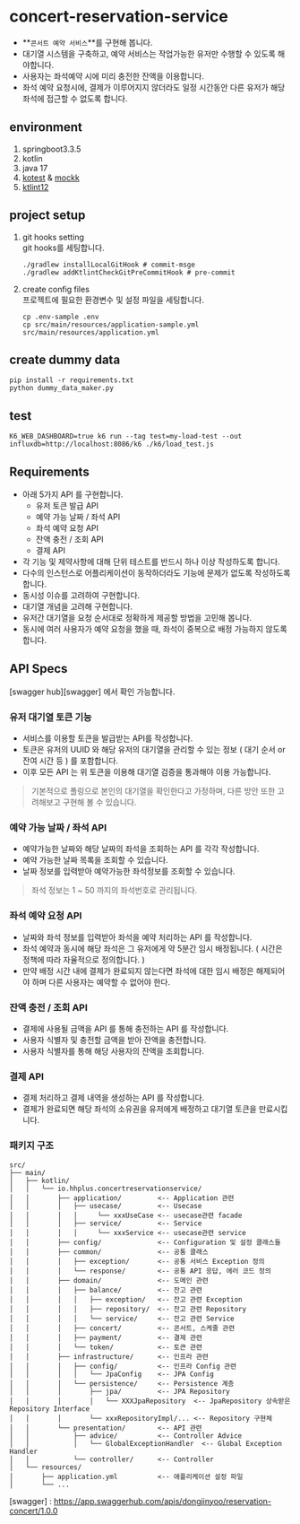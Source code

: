 # concert-reservation-service

- **`콘서트 예약 서비스`**를 구현해 봅니다.
- 대기열 시스템을 구축하고, 예약 서비스는 작업가능한 유저만 수행할 수 있도록 해야합니다.
- 사용자는 좌석예약 시에 미리 충전한 잔액을 이용합니다.
- 좌석 예약 요청시에, 결제가 이루어지지 않더라도 일정 시간동안 다른 유저가 해당 좌석에 접근할 수 없도록 합니다.

## environment

1. springboot3.3.5
2. kotlin
3. java 17
4. [kotest][kotest] & [mockk][mockk]
5. [ktlint12][ktlint]

## project setup

1. git hooks setting  
   git hooks를 세팅합니다.
    ```shell
    ./gradlew installLocalGitHook # commit-msge
    ./gradlew addKtlintCheckGitPreCommitHook # pre-commit
    ```
2. create config files  
   프로젝트에 필요한 환경변수 및 설정 파일을 세팅합니다.
    ```shell
    cp .env-sample .env
    cp src/main/resources/application-sample.yml src/main/resources/application.yml
    ```

## create dummy data

```shell
pip install -r requirements.txt
python dummy_data_maker.py
```

## test
```shell
K6_WEB_DASHBOARD=true k6 run --tag test=my-load-test --out influxdb=http://localhost:8086/k6 ./k6/load_test.js
```

## Requirements

- 아래 5가지 API 를 구현합니다.
    - 유저 토큰 발급 API
    - 예약 가능 날짜 / 좌석 API
    - 좌석 예약 요청 API
    - 잔액 충전 / 조회 API
    - 결제 API
- 각 기능 및 제약사항에 대해 단위 테스트를 반드시 하나 이상 작성하도록 합니다.
- 다수의 인스턴스로 어플리케이션이 동작하더라도 기능에 문제가 없도록 작성하도록 합니다.
- 동시성 이슈를 고려하여 구현합니다.
- 대기열 개념을 고려해 구현합니다.
- 유저간 대기열을 요청 순서대로 정확하게 제공할 방법을 고민해 봅니다.
- 동시에 여러 사용자가 예약 요청을 했을 때, 좌석이 중복으로 배정 가능하지 않도록 합니다.

## API Specs

[swagger hub][swagger] 에서 확인 가능합니다. 


### 유저 대기열 토큰 기능

- 서비스를 이용할 토큰을 발급받는 API를 작성합니다.
- 토큰은 유저의 UUID 와 해당 유저의 대기열을 관리할 수 있는 정보 ( 대기 순서 or 잔여 시간 등 ) 를 포함합니다.
- 이후 모든 API 는 위 토큰을 이용해 대기열 검증을 통과해야 이용 가능합니다.

> 기본적으로 폴링으로 본인의 대기열을 확인한다고 가정하며, 다른 방안 또한 고려해보고 구현해 볼 수 있습니다.

### 예약 가능 날짜 / 좌석 API

- 예약가능한 날짜와 해당 날짜의 좌석을 조회하는 API 를 각각 작성합니다.
- 예약 가능한 날짜 목록을 조회할 수 있습니다.
- 날짜 정보를 입력받아 예약가능한 좌석정보를 조회할 수 있습니다.

> 좌석 정보는 1 ~ 50 까지의 좌석번호로 관리됩니다.

### 좌석 예약 요청 API

- 날짜와 좌석 정보를 입력받아 좌석을 예약 처리하는 API 를 작성합니다.
- 좌석 예약과 동시에 해당 좌석은 그 유저에게 약 5분간 임시 배정됩니다. ( 시간은 정책에 따라 자율적으로 정의합니다. )
- 만약 배정 시간 내에 결제가 완료되지 않는다면 좌석에 대한 임시 배정은 해제되어야 하며 다른 사용자는 예약할 수 없어야 한다.

### 잔액 충전 / 조회 API

- 결제에 사용될 금액을 API 를 통해 충전하는 API 를 작성합니다.
- 사용자 식별자 및 충전할 금액을 받아 잔액을 충전합니다.
- 사용자 식별자를 통해 해당 사용자의 잔액을 조회합니다.

### 결제 API

- 결제 처리하고 결제 내역을 생성하는 API 를 작성합니다.
- 결제가 완료되면 해당 좌석의 소유권을 유저에게 배정하고 대기열 토큰을 만료시킵니다.

### 패키지 구조

```shell
src/
├── main/
│   ├── kotlin/
│   │   └── io.hhplus.concertreservationservice/
│   │       ├── application/         <-- Application 관련
│   │       │   ├── usecase/         <-- Usecase
│   │       │   │     └── xxxUseCase <-- usecase관련 facade
│   │       │   ├── service/         <-- Service
│   │       │   │     └── xxxService <-- usecase관련 service
│   │       ├── config/              <-- Configuration 및 설정 클래스들
│   │       ├── common/              <-- 공통 클래스
│   │       │   ├── exception/       <-- 공통 서비스 Exception 정의
│   │       │   └── response/        <-- 공통 API 응답, 에러 코드 정의
│   │       ├── domain/              <-- 도메인 관련
│   │       │   ├── balance/         <-- 잔고 관련
│   │       │   │   ├── exception/   <-- 잔고 관련 Exception
│   │       │   │   ├── repository/  <-- 잔고 관련 Repository
│   │       │   │   └── service/     <-- 잔고 관련 Service
│   │       │   ├── concert/         <-- 콘서트, 스케줄 관련
│   │       │   ├── payment/         <-- 결제 관련
│   │       │   └── token/           <-- 토큰 관련
│   │       ├── infrastructure/      <-- 인프라 관련
│   │       │   ├── config/          <-- 인프라 Config 관련
│   │       │   │   └── JpaConfig    <-- JPA Config
│   │       │   └── persistence/     <-- Persistence 계층
│   │       │       ├── jpa/         <-- JPA Repository
│   │       │       │   └── XXXJpaRepository  <-- JpaRepository 상속받은 Repository Interface
│   │       │       └── xxxRepositoryImpl/... <-- Repository 구현체
│   │       └── presentation/        <-- API 관련
│   │           ├── advice/          <-- Controller Advice
│   │           │   └── GlobalExceptionHandler  <-- Global Exception Handler
│   │           └── controller/      <-- Controller
│   └── resources/
│       ├── application.yml          <-- 애플리케이션 설정 파일
│       └── ...
```

[ktlint]: https://github.com/JLLeitschuh/ktlint-gradle?tab=readme-ov-file#configuration

[kotest]: https://kotest.io/docs/quickstart

[mockk]: https://mockk.io/

[swagger] : https://app.swaggerhub.com/apis/dongjinyoo/reservation-concert/1.0.0
